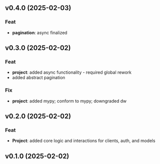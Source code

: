## v0.4.0 (2025-02-03)

### Feat

- **pagination**: async finalized

## v0.3.0 (2025-02-02)

### Feat

- **project**: added async functionality - required global rework
- added abstract pagination

### Fix

- **project**: added mypy; conform to mypy; downgraded dw

## v0.2.0 (2025-02-02)

### Feat

- **Project**: added core logic and interactions for clients, auth, and models

## v0.1.0 (2025-02-02)
